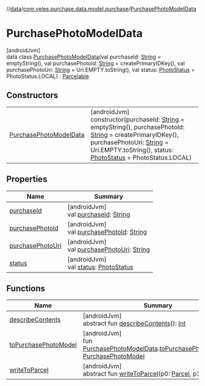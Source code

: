 //[data](../../../index.md)/[com.veles.purchase.data.model.purchase](../index.md)/[PurchasePhotoModelData](index.md)

# PurchasePhotoModelData

[androidJvm]\
data class [PurchasePhotoModelData](index.md)(val purchaseId: [String](https://kotlinlang.org/api/latest/jvm/stdlib/kotlin/-string/index.html) = emptyString(), val purchasePhotoId: [String](https://kotlinlang.org/api/latest/jvm/stdlib/kotlin/-string/index.html) = createPrimaryIDKey(), val purchasePhotoUri: [String](https://kotlinlang.org/api/latest/jvm/stdlib/kotlin/-string/index.html) = Uri.EMPTY.toString(), val status: [PhotoStatus](../../../../domain/domain/com.veles.purchase.domain.model.purchase/-photo-status/index.md) = PhotoStatus.LOCAL) : [Parcelable](https://developer.android.com/reference/kotlin/android/os/Parcelable.html)

## Constructors

| | |
|---|---|
| [PurchasePhotoModelData](-purchase-photo-model-data.md) | [androidJvm]<br>constructor(purchaseId: [String](https://kotlinlang.org/api/latest/jvm/stdlib/kotlin/-string/index.html) = emptyString(), purchasePhotoId: [String](https://kotlinlang.org/api/latest/jvm/stdlib/kotlin/-string/index.html) = createPrimaryIDKey(), purchasePhotoUri: [String](https://kotlinlang.org/api/latest/jvm/stdlib/kotlin/-string/index.html) = Uri.EMPTY.toString(), status: [PhotoStatus](../../../../domain/domain/com.veles.purchase.domain.model.purchase/-photo-status/index.md) = PhotoStatus.LOCAL) |

## Properties

| Name | Summary |
|---|---|
| [purchaseId](purchase-id.md) | [androidJvm]<br>val [purchaseId](purchase-id.md): [String](https://kotlinlang.org/api/latest/jvm/stdlib/kotlin/-string/index.html) |
| [purchasePhotoId](purchase-photo-id.md) | [androidJvm]<br>val [purchasePhotoId](purchase-photo-id.md): [String](https://kotlinlang.org/api/latest/jvm/stdlib/kotlin/-string/index.html) |
| [purchasePhotoUri](purchase-photo-uri.md) | [androidJvm]<br>val [purchasePhotoUri](purchase-photo-uri.md): [String](https://kotlinlang.org/api/latest/jvm/stdlib/kotlin/-string/index.html) |
| [status](status.md) | [androidJvm]<br>val [status](status.md): [PhotoStatus](../../../../domain/domain/com.veles.purchase.domain.model.purchase/-photo-status/index.md) |

## Functions

| Name | Summary |
|---|---|
| [describeContents](../../com.veles.purchase.data.room.table/-sku-photo-entity/index.md#-1578325224%2FFunctions%2F-70787932) | [androidJvm]<br>abstract fun [describeContents](../../com.veles.purchase.data.room.table/-sku-photo-entity/index.md#-1578325224%2FFunctions%2F-70787932)(): [Int](https://kotlinlang.org/api/latest/jvm/stdlib/kotlin/-int/index.html) |
| [toPurchasePhotoModel](../to-purchase-photo-model.md) | [androidJvm]<br>fun [PurchasePhotoModelData](index.md).[toPurchasePhotoModel](../to-purchase-photo-model.md)(): [PurchasePhotoModel](../../../../domain/domain/com.veles.purchase.domain.model.purchase/-purchase-photo-model/index.md) |
| [writeToParcel](../../com.veles.purchase.data.room.table/-sku-photo-entity/index.md#-1754457655%2FFunctions%2F-70787932) | [androidJvm]<br>abstract fun [writeToParcel](../../com.veles.purchase.data.room.table/-sku-photo-entity/index.md#-1754457655%2FFunctions%2F-70787932)(p0: [Parcel](https://developer.android.com/reference/kotlin/android/os/Parcel.html), p1: [Int](https://kotlinlang.org/api/latest/jvm/stdlib/kotlin/-int/index.html)) |
